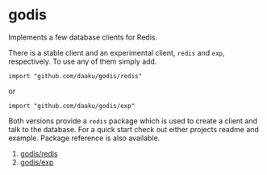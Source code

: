 # godis

Implements a few database clients for Redis.

There is a stable client and an experimental client, `redis`
and `exp`, respectively. To use any of them simply add.

    import "github.com/daaku/godis/redis"

or 

    import "github.com/daaku/godis/exp"

Both versions provide a `redis` package which is used to
create a client and talk to the database. For a quick start
check out either projects readme and example. Package
reference is also available.

1. [godis/redis](http://go.pkgdoc.org/github.com/daaku/godis/redis)
2. [godis/exp](http://go.pkgdoc.org/github.com/daaku/godis/exp)
